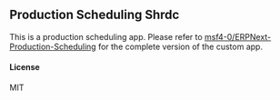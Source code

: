 ## Production Scheduling Shrdc

This is a production scheduling app. Please refer to [msf4-0/ERPNext-Production-Scheduling](https://github.com/msf4-0/ERPNext-Frepple-Integration) for the complete version of the custom app.

#### License

MIT
